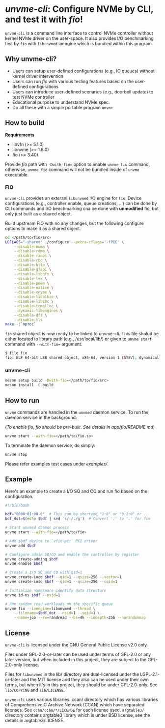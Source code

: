 # *unvme-cli*: Configure NVMe by CLI, and test it with *fio*!

`unvme-cli` is a command line interface to control NVMe controller without
kernel NVMe driver on the user-space.  It also provides I/O benchmarking test
by `fio` with `libunvmed` ioengine which is bundled within this program.

## Why unvme-cli?
- Users can setup user-defined configurations (e.g., IO queues) without kernel driver intervention
- Users can run *fio* with various testing features based on the
  user-defined configurations
- Users can introduce user-defined scenarios (e.g., doorbell update) to test NVMe controller
- Educational purpose to understand NVMe spec.
- Do all these with a simple portable program `unvme`

## How to build

**Requirements**
  - libvfn (>= 5.1.0)
  - libnvme (>= 1.8.0)
  - fio (>= 3.40)

Provide *fio* path with `-Dwith-fio=` option to enable `unvme fio` command,
otherwise, `unvme fio` command will not be bundled inside of `unvme` executable.


### FIO
`unvme-cli` provides an exteranl `libunvmed` I/O engine for `fio`.  Device
configurations (e.g., controller enable, queue creations, ...) can be done by
CLI commands and I/O benchmarking cna be done with **unmodified** fio, but only
just built as a shared object.

Build upstream FIO with no any changes, but the following configure options to
make it as a shared object.

```bash
cd </path/to/fio/src>
LDFLAGS="-shared" ./configure --extra-cflags='-fPIC' \
	--disable-numa \
	--disable-rdma \
	--disable-rados \
	--disable-rbd \
	--disable-http \
	--disable-gfapi \
	--disable-libnfs \
	--disable-lex \
	--disable-pmem \
	--disable-native \
	--disable-xnvme \
	--disable-libblkio \
	--disable-libzbc \
	--disable-tcmalloc \
	--dynamic-libengines \
	--disable-dfs \
	--disable-tls
make -j`nproc`
```

`fio` shared object is now ready to be linked to unvme-cli.  This file sholud
be either located to library path (e.g., /usr/local/lib/) or given to `unvme
start` command with `--with-fio=` argument.

```bash
$ file fio
fio: ELF 64-bit LSB shared object, x86-64, version 1 (SYSV), dynamically linked ...
```

### unvme-cli

```bash
meson setup build -Dwith-fio=</path/to/fio/src>
meson install -C build
```

## How to run
`unvme` commands are handled in the `unvmed` daemon service.  To run the daemon
service in the background:

(*To enable fio, fio should be pre-built.  See details in app/fio/README.md*)

```bash
unvme start --with-fio=</path/to/fio.so>
```

To terminate the daemon service, do simply:

```bash
unvme stop
```

Please refer examples test cases under *examples/*.

## Example

Here's an example to create a I/O SQ and CQ and run fio based on the
configuration.

```bash
#!/bin/bash

bdf="0000:01:00.0"  # This can be shortend "1:0" or "0:1:0" or ...
bdf_dot=$(echo $bdf | sed 's/:/./g')  # Convert ':' to '.' for fio

# Start unvmed daemon process
unvme start --with-fio=</path/to/fio>

# Add $bdf device to `vfio-pci` PCI driver
unvme add $bdf

# Configure admin SQ/CQ and enable the controller by register
unvme create-adminq $bdf
unvme enable $bdf

# Create a I/O SQ and CQ with qid=1
unvme create-iocq $bdf --qid=1 --qsize=256 --vector=1
unvme create-iosq $bdf --qid=1 --qsize=256 --cqid=1

# Initialize namespace identify data structure
unvme id-ns $bdf --nsid=1

# Run random read workloads on the specific queue
unvme fio --ioengine=libunvmed --thread \
	--filename=$bdf_dot --nsid=1 --sqid=1 \
	--name=job --rw=randread --bs=4k --iodepth=256 --norandommap
```

## License
`unvme-cli` is licensed under the GNU General Public License v2.0 only.

Files under GPL-2.0-or-later can be used under terms of GPL-2.0 or any later
version, but when included in this project, they are subject to the
GPL-2.0-only license.

Files for `libunvmed` in the lib/ directory are dual-licensed under the
LGPL-2.1-or-later and the MIT license and they also can be used under their own
terms, but when it's in this project, they should be under GPL-2.0-only.  See
`lib/COPYING` and `lib/LICENSE`.

`unvme-cli` uses various libraries. ccan/ directory which has various libraries
of Comprehensive C Archive Network (CCAN) which have separated licenses.  See
`ccan/ccan/*/LICENSE` for each license used.  `argtable3/` directory contains
argtable3 library which is under BSD license, see the details in
argtable3/LICENSE.
